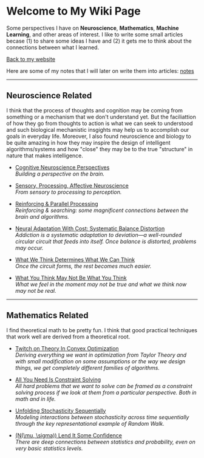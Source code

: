 <script id="MathJax-script" async src="https://cdn.jsdelivr.net/npm/mathjax@3/es5/tex-mml-chtml.js"></script>

# Welcome to My Wiki Page
Some perspectives I have on **Neuroscience**, **Mathematics**, **Machine Learning**, and other areas of interest. I like to write some small articles becase (1) to share some ideas I have and (2) it gets me to think about the connections between what I learned.

[Back to my website](https://kbian.org/)

Here are some of my notes that I will later on write them into articles: [notes](literature/notes.md)

---

## Neuroscience Related

I think that the process of thoughts and cognition may be coming from something or a mechanism that we don't understand yet. But the faciliattion of how they go from thoughts to action is what we can seek to understood and such biological mechanistic insgights may help us to accomplish our goals in everyday life. Moreover, I also found neuroscience and biology to be quite amazing in how they may inspire the design of intelligent algorithms/systems and how "close" they may be to the true "structure" in nature that makes intelligence.

- [Cognitive Neuroscience Perspectives](articles/neuroscience/cognitive_brain.md)  
  *Building a perspective on the brain.*

- [Sensory, Processing, Affective Neuroscience](articles/neuroscience/affective_neuroscience.md)  
  *From sensory to processing to perception.*

- [Reinforcing & Parallel Processing](articles/neuroscience/parralel_reinforcing.md)  
  *Reinforcing & searching: some magnificent connections between the brain and algorithms.*

- [Neural Adaptation With Cost: Systematic Balance Distortion](articles/neuroscience/systematic_deviation.md)  
  *Addiction is a systematic adaptation to deviation—a well-rounded circular circuit that feeds into itself. Once balance is distorted, problems may occur.*

- [What We Think Determines What We Can Think](articles/neuroscience/dev_neurobio.md)  
  *Once the circuit forms, the rest becomes much easier.*

- [What You Think May Not Be What You Think](articles/neuroscience/out_of_helplessness.md)     
  *What we feel in the moment may not be true and what we think now may not be real.*

---

## Mathematics Related

I find theoretical math to be pretty fun. I think that good practical techniques that work well are derived from a theoretical root.

- [Twitch on Theory In Convex Optimization](articles/mathamatics/optimization.md)   
  *Deriving everything we want in optimization from Taylor Theory and with small modification on some assumptions or the way we design things, we get completely different families of algorithms.*

- [All You Need Is Constraint Solving](articles/mathamatics/constraint.md)    
  *All hard problems that we want to solve can be framed as a constraint solving process if we look at them from a particular perspective. Both in math and in life.*

- [Unfolding Stochasticity Sequentially](articles/mathamatics/stochastic.md)  
  *Modeling interactions between stochasticity across time sequentially through the key representational example of Random Walk.*

- [\(N(\mu, \sigma)\) Lend It Some Confidence](articles/mathamatics/confidence.md)  
  *There are deep connections between statistics and probability, even on very basic statistics levels.*
